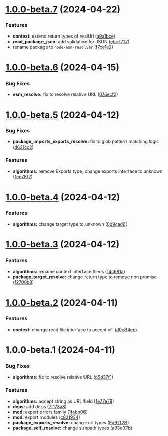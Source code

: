 # [1.0.0-beta.7](https://github.com/TomokiMiyauci/node-esm-resolution/compare/1.0.0-beta.6...1.0.0-beta.7) (2024-04-22)


### Features

* **context:** extend return types of realUrl ([a9a1bce](https://github.com/TomokiMiyauci/node-esm-resolution/commit/a9a1bce87d7e7eda189b9ee69b00136e88a0781d))
* **read_package_json:** add validation for JSON ([ebc7717](https://github.com/TomokiMiyauci/node-esm-resolution/commit/ebc7717b65fee966be12f865e6c772cf67a844c1))
* rename package to `node-esm-resolver` ([f7ce1e2](https://github.com/TomokiMiyauci/node-esm-resolution/commit/f7ce1e26cb8591cd6a00ae296d8b5a821e417d53))

# [1.0.0-beta.6](https://github.com/TomokiMiyauci/node-esm-resolution/compare/1.0.0-beta.5...1.0.0-beta.6) (2024-04-15)


### Bug Fixes

* **esm_resolve:** fix to resolve relative URL ([076ecf2](https://github.com/TomokiMiyauci/node-esm-resolution/commit/076ecf272eeb3258bd6c68a15ea59c35493043b2))

# [1.0.0-beta.5](https://github.com/TomokiMiyauci/node-esm-resolution/compare/1.0.0-beta.4...1.0.0-beta.5) (2024-04-12)


### Bug Fixes

* **package_imports_exports_resolve:** fix to glob pattern matching logic ([d621cc2](https://github.com/TomokiMiyauci/node-esm-resolution/commit/d621cc2a9cc03b392cf835460287323c9250b449))


### Features

* **algorithms:** remove Exports type, change exports interface to unknown ([1ee7812](https://github.com/TomokiMiyauci/node-esm-resolution/commit/1ee78122900d6964c3d925664261cca4284938d1))

# [1.0.0-beta.4](https://github.com/TomokiMiyauci/node-esm-resolution/compare/1.0.0-beta.3...1.0.0-beta.4) (2024-04-12)


### Features

* **algorithms:** change target type to unknown ([0d9cad6](https://github.com/TomokiMiyauci/node-esm-resolution/commit/0d9cad67b5afb73971f10150af536a8779c0226d))

# [1.0.0-beta.3](https://github.com/TomokiMiyauci/node-esm-resolution/compare/1.0.0-beta.2...1.0.0-beta.3) (2024-04-12)


### Features

* **algorithms:** rename context interface fileds ([14c681a](https://github.com/TomokiMiyauci/node-esm-resolution/commit/14c681ae39957e360f4278f2fc67fd8a5e382b12))
* **package_target_resolve:** change return type to remove non promise ([f2700b8](https://github.com/TomokiMiyauci/node-esm-resolution/commit/f2700b87fa281e2a6ecc72cad96905af62491745))

# [1.0.0-beta.2](https://github.com/TomokiMiyauci/node-esm-resolution/compare/1.0.0-beta.1...1.0.0-beta.2) (2024-04-11)


### Features

* **context:** change read file interface to accept nill ([d0c84ed](https://github.com/TomokiMiyauci/node-esm-resolution/commit/d0c84ed34a23f2754016dfdb2c82be7d64fff20c))

# 1.0.0-beta.1 (2024-04-11)


### Bug Fixes

* **algorithms:** fix to resolve relative URL ([d5d37f1](https://github.com/TomokiMiyauci/node-esm-resolution/commit/d5d37f1322ea3432227d458810aaa6e5f3d04099))


### Features

* **algorithms:** accept string as URL field ([1e77e79](https://github.com/TomokiMiyauci/node-esm-resolution/commit/1e77e79e65039c95434cec29b0a2294f93950ee5))
* **deps:** add deps ([7f178a8](https://github.com/TomokiMiyauci/node-esm-resolution/commit/7f178a86d2c654f8cddd19033df3dc8e7d64e3b4))
* **mod:** export errors family ([1fabb06](https://github.com/TomokiMiyauci/node-esm-resolution/commit/1fabb06e3a380fb1289986dbb050c8b5e5b7ffb3))
* **mod:** export modules ([c821934](https://github.com/TomokiMiyauci/node-esm-resolution/commit/c821934561de0ca600b374cac9b336add8f1b331))
* **package_exports_resolve:** change url types ([9d92f28](https://github.com/TomokiMiyauci/node-esm-resolution/commit/9d92f285d76be4ce26c3f060e19241b9cd5a02e6))
* **package_self_resolve:** change subpath types ([a93e07b](https://github.com/TomokiMiyauci/node-esm-resolution/commit/a93e07b2fc8caf01045636ec90981c06a1267586))
